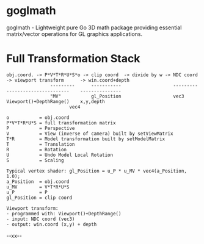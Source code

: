 # goglmath
goglmath - Lightweight pure Go 3D math package providing essential matrix/vector operations for GL graphics applications.

Full Transformation Stack
=========================

    obj.coord. -> P*V*T*R*U*S*o -> clip coord  -> divide by w -> NDC coord -> viewport transform      -> win.coord+depth
                    ---------      -----------                   ---------    -----------------------    ---------------
                    "MV"           gl_Position                   vec3         Viewport()+DepthRange()    x,y,depth
		                   vec4

    o           = obj.coord
    P*V*T*R*U*S = full transformation matrix
    P           = Perspective
    V           = View (inverse of camera) built by setViewMatrix
    T*R         = Model transformation built by setModelMatrix
    T           = Translation
    R           = Rotation
    U           = Undo Model Local Rotation
    S           = Scaling

    Typical vertex shader: gl_Position = u_P * u_MV * vec4(a_Position, 1.0);
    a_Position  = obj.coord
    u_MV        = V*T*R*U*S
    u_P         = P
    gl_Position = clip coord

    Viewport transform:
    - programmed with: Viewport()+DepthRange()
    - input: NDC coord (vec3)
    - output: win.coord (x,y) + depth

--xx--
